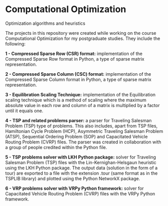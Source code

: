# Computational Optimization
Optimization algorithms and heuristics

The projects in this repository were created while working on the course Computational Optimization for my postgraduate studies. They include the following:

**1 - Compressed Sparse Row (CSR) format:** implementation of the Compressed Sparse Row format in Python, a type of sparse matrix representation.

**2 - Compressed Sparse Column (CSC) format:** implementation of the Compressed Sparse Column format in Python, a type of sparse matrix representation.

**3 - Equilibration Scaling Technique:** implementation of the Equilibration scaling technique which is a method of scaling where the maximum absolute value in each row and column of a matrix is multiplied by a factor until it equals one.

**4 - TSP and related problems parser:** a parser for Traveling Salesman Problem (TSP) type of problems. This also includes, apart from TSP files, Hamiltonian Cycle Problem (HCP), Asymmetric Traveling Salesman Problem (ATSP), Sequential Ordering Problem (SOP) and Capacitated Vehicle Routing Problem (CVRP) files. The parser was created in collaboration with a group of people credited within the Python file.

**5 - TSP problems solver with LKH Python package:** solver for Traveling Salesman Problem (TSP) files with the Lin-Kernighan-Helsgaun heuristic using the LKH Python package. The output data (solution in the form of a tour) are exported to a file with the extension .tour (same format as in the TSPLIB library) and plotted using the Python NetworkX package.

**6 - VRP problems solver with VRPy Python framework:** solver for Capacitated Vehicle Routing Problem (CVRP) files with the VRPy Python framework.
